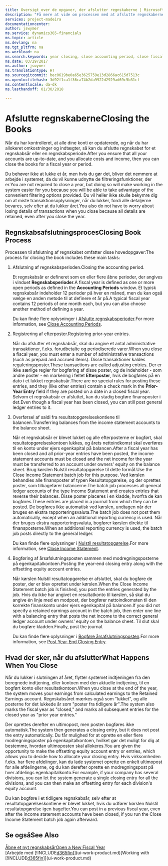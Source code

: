 ```yaml
---
title: Oversigt over de opgaver, der afslutter regnskaberne | Microsoft Docs
description: "Få mere at vide om processen med at afslutte regnskaberne for et regnskabsår eller en -periode, og hvad der sker, når du lukker ved årets afslutning."
services: project-madeira
documentationcenter: 
author: jswymer
ms.service: dynamics365-financials
ms.topic: article
ms.devlang: na
ms.tgt_pltfrm: na
ms.workload: na
ms.search.keywords: year closing, close accounting period, close fiscal year, bank account detailed trial balance
ms.date: 03/29/2017
ms.author: jswymer
ms.translationtype: HT
ms.sourcegitcommit: bec0619be0a65e3625759e13d2866ac615d7513c
ms.openlocfilehash: 3d92f1ca1f36ca74b2da9922d2929ad69c5b31cf
ms.contentlocale: da-dk
ms.lasthandoff: 01/30/2018

---
```

# <a name="closing-the-books"></a><span data-ttu-id="ff3cc-103">Afslutte regnskaberne</span><span class="sxs-lookup"><span data-stu-id="ff3cc-103">Closing the Books</span></span>
<span data-ttu-id="ff3cc-104">Når du har kontrolleret, at alle dine konti er opdaterede, og når du har allokeret omkostninger og indtægter, så kan du afslutte regnskabet for et regnskabsår eller en regnskabsperiode.</span><span class="sxs-lookup"><span data-stu-id="ff3cc-104">After you ensure that all your accounts are up-to-date, and you allocate costs and income, then you can close the books for a fiscal year or period.</span></span>

<span data-ttu-id="ff3cc-105">Du behøver ikke at lukke et år, men hvis du gør det, bliver det nemmere at arbejde i systemet, da du vil kunne udnytte de filtreringsfunktioner, der er.</span><span class="sxs-lookup"><span data-stu-id="ff3cc-105">You are not required to close a year, but doing so will make working in the system easier for you because you will be able to take advantage of the convenient filtering options provided.</span></span> <span data-ttu-id="ff3cc-106">Du vil heller ikke skulle bekymre dig om at miste transaktionsoplysninger, når du lukker, fordi alle detaljerne bevares, selv efter at du lukker året.</span><span class="sxs-lookup"><span data-stu-id="ff3cc-106">You also do not have to worry about losing details of transactions when you close because all details are retained, even after you close the year.</span></span>

## <a name="closing-book-process"></a><span data-ttu-id="ff3cc-107">Regnskabsafslutningsproces</span><span class="sxs-lookup"><span data-stu-id="ff3cc-107">Closing Book Process</span></span>
<span data-ttu-id="ff3cc-108">Processen til afslutning af regnskabet omfatter disse hovedopgaver:</span><span class="sxs-lookup"><span data-stu-id="ff3cc-108">The process for closing the book includes these main tasks:</span></span>

1. <span data-ttu-id="ff3cc-109">Afslutning af regnskabsperioden.</span><span class="sxs-lookup"><span data-stu-id="ff3cc-109">Closing the accounting period.</span></span>

    <span data-ttu-id="ff3cc-110">Et regnskabsår er defineret som en eller flere åbne perioder, der angives i vinduet **Regnskabsperioder**.</span><span class="sxs-lookup"><span data-stu-id="ff3cc-110">A fiscal year is defined as one or more open periods as defined in the **Accounting Periods** window.</span></span> <span data-ttu-id="ff3cc-111">Et typisk regnskabsår indeholder 12 perioder på hver en måned, men du kan også vælge en anden metode til at definere et år på.</span><span class="sxs-lookup"><span data-stu-id="ff3cc-111">A typical fiscal year contains 12 periods of one month each, but you can also choose another method of defining a year.</span></span>

    <span data-ttu-id="ff3cc-112">Du kan finde flere oplysninger i [Afslutte regnskabsperioder](year-close-account-periods.md).</span><span class="sxs-lookup"><span data-stu-id="ff3cc-112">For more information, see [Close Accounting Periods](year-close-account-periods.md).</span></span>
2. <span data-ttu-id="ff3cc-113">Registrering af efterposter.</span><span class="sxs-lookup"><span data-stu-id="ff3cc-113">Registering prior-year entries.</span></span>

    <span data-ttu-id="ff3cc-114">Når du afslutter et regnskabsår, skal du angive et antal administrative transaktioner, f.eks. forudbetalte og periodiserede varer.</span><span class="sxs-lookup"><span data-stu-id="ff3cc-114">When you close a fiscal year, you must enter a number of administrative transactions (such as prepaid and accrued items).</span></span> <span data-ttu-id="ff3cc-115">Disse transaktioner kaldes reguleringsposter.</span><span class="sxs-lookup"><span data-stu-id="ff3cc-115">These transactions are called adjusting entries.</span></span> <span data-ttu-id="ff3cc-116">Der er ikke særlige regler for bogføring af disse poster, og de indeholder - som andre poster - en markering i feltet **Efterposter**, hvis de bogføres på en dato i et lukket regnskabsår.</span><span class="sxs-lookup"><span data-stu-id="ff3cc-116">There are no special rules for posting these entries, and they (like other entries) contain a check mark in the **Prior-Year Entry** field if they are posted on a date in a closed fiscal year.</span></span> <span data-ttu-id="ff3cc-117">Selvom et regnskabsår er afsluttet, kan du stadig bogføre finansposter i det.</span><span class="sxs-lookup"><span data-stu-id="ff3cc-117">Even though a fiscal year has been closed, you can still post general ledger entries to it.</span></span>
3. <span data-ttu-id="ff3cc-118">Overførsel af saldi fra resultatopgørelseskontiene til balancen.</span><span class="sxs-lookup"><span data-stu-id="ff3cc-118">Transferring balances from the income statement accounts to the balance sheet.</span></span>

    <span data-ttu-id="ff3cc-119">Når et regnskabsår er blevet lukket og alle efterposterne er bogført, skal resultatopgørelseskontoen lukkes, og årets nettoindkomst skal overføres til en konto under ejers egenkapital på balancen.</span><span class="sxs-lookup"><span data-stu-id="ff3cc-119">After a fiscal year has been closed and all prior-year entries have been posted, the income statement accounts must be closed and the net income for the year must be transferred to an account under owners' equity on the balance sheet.</span></span> <span data-ttu-id="ff3cc-120">Brug kørslen Nulstil resultatopgørelse til dette formål.</span><span class="sxs-lookup"><span data-stu-id="ff3cc-120">Use the Close Income Statement batch job for this purpose.</span></span> <span data-ttu-id="ff3cc-121">Ved kørslen behandles alle finansposter af typen Resultatopgørelse, og der oprettes poster, som tilbagefører balancerne.</span><span class="sxs-lookup"><span data-stu-id="ff3cc-121">The batch job processes all general ledger accounts of the type Income Statement and creates entries that reverse their balances.</span></span> <span data-ttu-id="ff3cc-122">Disse poster placeres i en kladde, hvorfra de kan bogføres.</span><span class="sxs-lookup"><span data-stu-id="ff3cc-122">These entries are placed in a journal from which they can be posted.</span></span> <span data-ttu-id="ff3cc-123">De bogføres ikke automatisk ved kørslen, undtagen når der bruges en ekstra rapporteringsvaluta.</span><span class="sxs-lookup"><span data-stu-id="ff3cc-123">The batch job does not post them automatically, except when an additional reporting currency is used.</span></span> <span data-ttu-id="ff3cc-124">Når der bruges ekstra rapporteringsvaluta, bogfører kørslen direkte til finansposterne.</span><span class="sxs-lookup"><span data-stu-id="ff3cc-124">When an additional reporting currency is used, the batch job posts directly to the general ledger.</span></span>

    <span data-ttu-id="ff3cc-125">Du kan finde flere oplysninger i [Nulstil resultatopgørelse](year-close-income-statement.md).</span><span class="sxs-lookup"><span data-stu-id="ff3cc-125">For more information, see [Close Income Statement](year-close-income-statement.md).</span></span>
4. <span data-ttu-id="ff3cc-126">Bogføring af årsafslutningsposten sammen med modregningsposterne på egenkapitalkontoen.</span><span class="sxs-lookup"><span data-stu-id="ff3cc-126">Posting the year-end closing entry along with the offsetting equity account entries.</span></span>

    <span data-ttu-id="ff3cc-127">Når kørslen Nulstil resultatopgørelse er afsluttet, skal du bogføre de poster, der er blev oprettet under kørslen.</span><span class="sxs-lookup"><span data-stu-id="ff3cc-127">When the Close Income Statement batch job is finished, you post the entries generated by the job.</span></span> <span data-ttu-id="ff3cc-128">Hvis du ikke har angivet en resultatkonto til kørslen, så skal du angive én linje med en modpost, der bogfører nettoindkomsten til den korrekte finanskonto under ejers egenkapital på balancen.</span><span class="sxs-lookup"><span data-stu-id="ff3cc-128">If you did not specify a retained earnings account in the batch job, then enter one line with a balancing entry that posts the net income to the correct general ledger account under owners' equity on the balance sheet.</span></span> <span data-ttu-id="ff3cc-129">Til slut skal du bogføre kladden.</span><span class="sxs-lookup"><span data-stu-id="ff3cc-129">Finally, post the journal.</span></span>

    <span data-ttu-id="ff3cc-130">Du kan finde flere oplysninger i [Bogføre årsafslutningsposten](year-how-post-year-end-close-entry.md).</span><span class="sxs-lookup"><span data-stu-id="ff3cc-130">For more information, see [Post Year-End Closing Entry](year-how-post-year-end-close-entry.md).</span></span>

## <a name="what-happens-when-you-close"></a><span data-ttu-id="ff3cc-131">Hvad der sker, når du afslutter</span><span class="sxs-lookup"><span data-stu-id="ff3cc-131">What Happens When You Close</span></span>
<span data-ttu-id="ff3cc-132">Når du lukker i slutningen af året, flytter systemet indtjeningen fra den beregnede indtjening, eller kontoen med den aktuelle indtjening, til en bogført konto eller resultatkontoen.</span><span class="sxs-lookup"><span data-stu-id="ff3cc-132">When you close at the end of the year, the system moves your earnings from calculated earnings to the Retained Earnings account.</span></span> <span data-ttu-id="ff3cc-133">Regnskabsåret mærkes også som "lukket", og alle posterne for det lukkede år som "poster fra tidligere år".</span><span class="sxs-lookup"><span data-stu-id="ff3cc-133">The system also marks the fiscal year as "closed," and marks all subsequent entries for the closed year as "prior year entries."</span></span>

<span data-ttu-id="ff3cc-134">Der oprettes derefter en ultimopost, men posten bogføres ikke automatisk.</span><span class="sxs-lookup"><span data-stu-id="ff3cc-134">The system then generates a closing entry, but it does not post the entry automatically.</span></span> <span data-ttu-id="ff3cc-135">Du får mulighed for at oprette en eller flere modregningsposter på egenkapitalkontoen, hvilket gør det muligt for dig at bestemme, hvordan ultimoposten skal allokeres.</span><span class="sxs-lookup"><span data-stu-id="ff3cc-135">You are given the opportunity to make the offsetting equity account entry or entries, which allows you to decide how to allocate your closing entry.</span></span> <span data-ttu-id="ff3cc-136">Hvis virksomheden f.eks. har flere afdelinger, kan du lade systemet oprette en enkelt ultimopost for alle afdelingerne, og du kan derefter oprette en modregningspost på hver afdelings egenkapitalkonto.</span><span class="sxs-lookup"><span data-stu-id="ff3cc-136">For example, if your company has several divisions, you can let the system generate a single closing entry for all the divisions, and you can then make an offsetting entry for each division's equity account.</span></span>

<span data-ttu-id="ff3cc-137">Du kan bogføre i et tidligere regnskabsår, selv efter at resultatopgørelseskontiene er blevet lukket, hvis du udfører kørslen Nulstil resultatopgørelse igen bagefter.</span><span class="sxs-lookup"><span data-stu-id="ff3cc-137">You can post in a previous fiscal year, even after the income statement accounts have been closed, if you run the Close Income Statement batch job again afterward.</span></span>

## <a name="see-also"></a><span data-ttu-id="ff3cc-138">Se også</span><span class="sxs-lookup"><span data-stu-id="ff3cc-138">See Also</span></span>
[<span data-ttu-id="ff3cc-139">Åbne et nyt regnskabsår</span><span class="sxs-lookup"><span data-stu-id="ff3cc-139">Open a New Fiscal Year</span></span>](finance-how-open-new-fiscal-year.md)  
<span data-ttu-id="ff3cc-140">[Arbejde med [!INCLUDE[d365fin](includes/d365fin_md.md)]](ui-work-product.md)</span><span class="sxs-lookup"><span data-stu-id="ff3cc-140">[Working with [!INCLUDE[d365fin](includes/d365fin_md.md)]](ui-work-product.md)</span></span>

